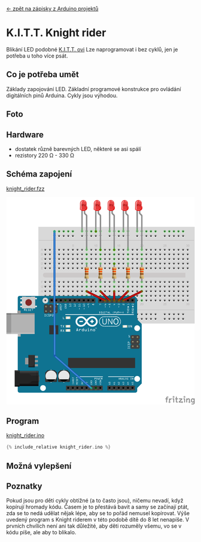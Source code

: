 [← zpět na zápisky z Arduino projektů](../index.md)

# K.I.T.T. Knight rider
Blikání LED podobné [K.I.T.T. ovi](https://www.google.com/search?q=k.i.t.t.&client=firefox-b&source=lnms&tbm=isch&sa=X&ved=0ahUKEwiKlIyOs-fSAhUDOpoKHY5WBcAQ_AUICCgB&biw=1600&bih=793) Lze naprogramovat i bez cyklů, jen je potřeba u toho více psát.

## Co je potřeba umět
Základy zapojování LED. Základní programové konstrukce pro ovládání digitálních pinů Arduina. Cykly jsou výhodou.
## Foto

## Hardware
* dostatek různě barevných LED, některé se asi spálí
* rezistory 220&nbsp;Ω - 330&nbsp;Ω

## Schéma zapojení
[knight_rider.fzz](knight_rider.fzz)

[![schema](knight_rider_bb.png)](knight_rider_bb.png)

## Program
[knight_rider.ino](knight_rider.ino)
```c++
{% include_relative knight_rider.ino %}
```
## Možná vylepšení

## Poznatky
Pokud jsou pro děti cykly obtížné (a to často jsou), ničemu nevadí, když kopírují hromady kódu. Časem je to přestává bavit a samy se začínají ptát, zda se to nedá udělat nějak lépe, aby se to pořád nemusel kopírovat. Výše uvedený program s Knight riderem v této podobě dítě do 8 let nenapíše. V prvních chvílích není ani tak důležité, aby děti rozuměly všemu, vo se v kódu píše, ale aby to blikalo.
